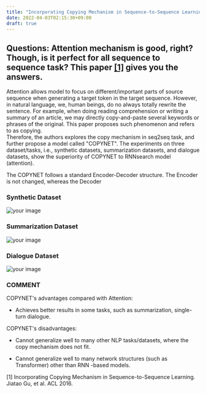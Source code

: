 ```yaml
---
title: "Incorporating Copying Mechanism in Sequence-to-Sequence Learning"
date: 2022-04-03T02:15:30+09:00
draft: true
---
```


## Questions: Attention mechanism is good, right? Though, is it perfect for all sequence to sequence task? This paper [[1]](https://arxiv.org/pdf/1603.06393.pdf) gives you the answers.  

Attention allows model to focus on different/important parts of source sequence when generating a target token in the target sequence. However, in natural language, we, human beings, do 
no always totally rewrite the sentence. For example, when doing reading comprehension or writing a summary of an article, we may directly copy-and-paste 
several keywords or phrases of the original.  This paper proposes such phenomenon and refers to as copying.  
Therefore, the authors explores the copy mechanism in seq2seq task, and further propose a model called "COPYNET".
The experiments on three dataset/tasks, i.e., synthetic datasets, summarization datasets, and dialogue datasets, show
the superiority of COPYNET to RNNsearch model (attention). 

The COPYNET follows a standard Encoder-Decoder structure. The Encoder is not changed, whereas the Decoder 


### Synthetic Dataset
![your image](/images/12.png)

### Summarization Dataset
![your image](/images/13.png)

### Dialogue Dataset
![your image](/images/14.png)

### COMMENT

COPYNET's advantages compared with Attention:

- Achieves better results in some tasks, such as summarization, single-turn dialogue.

COPYNET's disadvantages:

- Cannot generalize well to many other NLP tasks/datasets, where the copy mechanism does not fit.

- Cannot generalize well to many network structures (such as Transformer) other than RNN -based models. 

[1] Incorporating Copying Mechanism in Sequence-to-Sequence Learning. Jiatao Gu, et al. ACL 2016. 